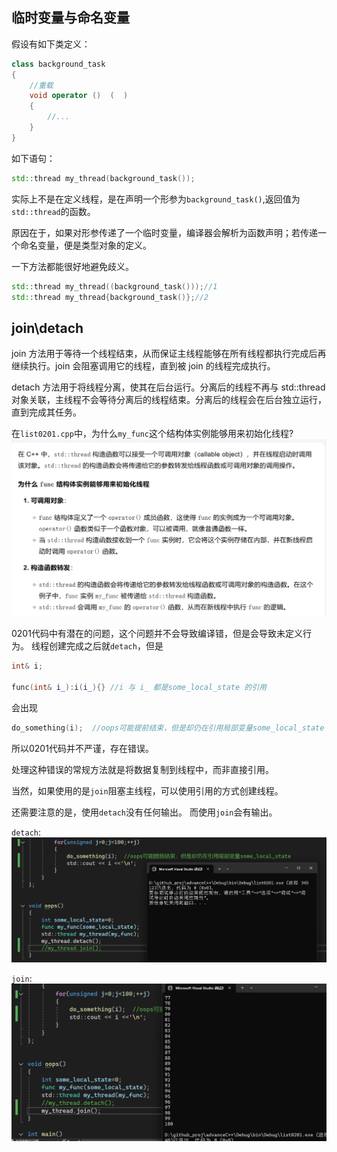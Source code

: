 ## 临时变量与命名变量

假设有如下类定义：
```cpp
class background_task
{
    //重载
    void operator ()  (  )
    {
        //...
    }
}
```
如下语句：
```cpp
std::thread my_thread(background_task());
```
实际上不是在定义线程，是在声明一个形参为`background_task()`,返回值为`std::thread`的函数。

原因在于，如果对形参传递了一个临时变量，编译器会解析为函数声明；若传递一个命名变量，便是类型对象的定义。

一下方法都能很好地避免歧义。
```cpp
std::thread my_thread((background_task()));//1
std::thread my_thread{background_task()};//2
```

## join\detach

join 方法用于等待一个线程结束，从而保证主线程能够在所有线程都执行完成后再继续执行。join 会阻塞调用它的线程，直到被 join 的线程完成执行。

detach 方法用于将线程分离，使其在后台运行。分离后的线程不再与 std::thread 对象关联，主线程不会等待分离后的线程结束。分离后的线程会在后台独立运行，直到完成其任务。

在`list0201.cpp`中，为什么`my_func`这个结构体实例能够用来初始化线程?
![](../../image/Snipaste_2025-01-13_15-09-23.png)

0201代码中有潜在的问题，这个问题并不会导致编译错，但是会导致未定义行为。
线程创建完成之后就`detach`，但是
```cpp
int& i;

func(int& i_):i(i_){} //i 与 i_ 都是some_local_state 的引用
```
会出现
```cpp
do_something(i);  //oops可能提前结束，但是却仍在引用局部变量some_local_state
```

所以0201代码并不严谨，存在错误。

处理这种错误的常规方法就是将数据复制到线程中，而非直接引用。

当然，如果使用的是`join`阻塞主线程，可以使用引用的方式创建线程。


还需要注意的是，使用`detach`没有任何输出。
而使用`join`会有输出。

`detach`:
![](../../image/Snipaste_2025-01-13_15-25-54.png)

`join`:
![](../../image/Snipaste_2025-01-13_15-26-51.png)